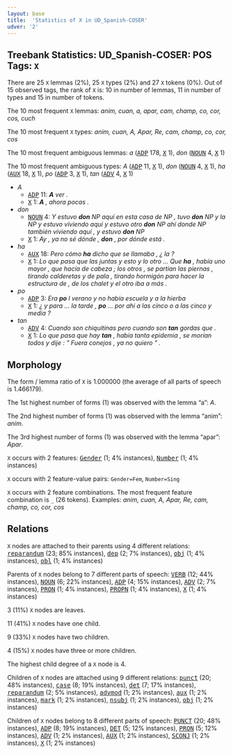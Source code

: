 ```yaml
---
layout: base
title:  'Statistics of X in UD_Spanish-COSER'
udver: '2'
---
```


## Treebank Statistics: UD_Spanish-COSER: POS Tags: `X`

There are 25 `X` lemmas (2%), 25 `X` types (2%) and 27 `X` tokens (0%).
Out of 15 observed tags, the rank of `X` is: 10 in number of lemmas, 11 in number of types and 15 in number of tokens.

The 10 most frequent `X` lemmas: <em>anim, cuan, a, apar, cam, champ, co, cor, cos, cuch</em>

The 10 most frequent `X` types:  <em>anim, cuan, A, Apar, Re, cam, champ, co, cor, cos</em>

The 10 most frequent ambiguous lemmas: <em>a</em> (<tt><a href="es_coser-pos-ADP.html">ADP</a></tt> 178, <tt><a href="es_coser-pos-X.html">X</a></tt> 1), <em>don</em> (<tt><a href="es_coser-pos-NOUN.html">NOUN</a></tt> 4, <tt><a href="es_coser-pos-X.html">X</a></tt> 1)

The 10 most frequent ambiguous types:  <em>A</em> (<tt><a href="es_coser-pos-ADP.html">ADP</a></tt> 11, <tt><a href="es_coser-pos-X.html">X</a></tt> 1), <em>don</em> (<tt><a href="es_coser-pos-NOUN.html">NOUN</a></tt> 4, <tt><a href="es_coser-pos-X.html">X</a></tt> 1), <em>ha</em> (<tt><a href="es_coser-pos-AUX.html">AUX</a></tt> 18, <tt><a href="es_coser-pos-X.html">X</a></tt> 1), <em>po</em> (<tt><a href="es_coser-pos-ADP.html">ADP</a></tt> 3, <tt><a href="es_coser-pos-X.html">X</a></tt> 1), <em>tan</em> (<tt><a href="es_coser-pos-ADV.html">ADV</a></tt> 4, <tt><a href="es_coser-pos-X.html">X</a></tt> 1)


* <em>A</em>
  * <tt><a href="es_coser-pos-ADP.html">ADP</a></tt> 11: <em><b>A</b> ver .</em>
  * <tt><a href="es_coser-pos-X.html">X</a></tt> 1: <em><b>A</b> , ahora pocas .</em>
* <em>don</em>
  * <tt><a href="es_coser-pos-NOUN.html">NOUN</a></tt> 4: <em>Y estuvo <b>don</b> NP aquí en esta casa de NP , tuvo <b>don</b> NP y la NP y estuvo viviendo aquí y estuvo otro <b>don</b> NP ahí donde NP también viviendo aquí , y estuvo <b>don</b> NP</em>
  * <tt><a href="es_coser-pos-X.html">X</a></tt> 1: <em>Ay , ya no sé dónde , <b>don</b> , por dónde está .</em>
* <em>ha</em>
  * <tt><a href="es_coser-pos-AUX.html">AUX</a></tt> 18: <em>Pero cómo <b>ha</b> dicho que se llamaba , ¿ la ?</em>
  * <tt><a href="es_coser-pos-X.html">X</a></tt> 1: <em>Lo que pasa que las juntas y esto y lo otro ... Que <b>ha</b> , había uno mayor , que hacía de cabeza ; los otros , se partían las piernas , tirando calderetas y de pala , tirando hormigón para hacer la estructura de , de los chalet y el otro iba a más .</em>
* <em>po</em>
  * <tt><a href="es_coser-pos-ADP.html">ADP</a></tt> 3: <em>Era <b>po</b> l verano y no había escuela y a la hierba</em>
  * <tt><a href="es_coser-pos-X.html">X</a></tt> 1: <em>¿ y para ... la tarde , <b>po</b> ... por ahi a las cinco o a las cinco y media ?</em>
* <em>tan</em>
  * <tt><a href="es_coser-pos-ADV.html">ADV</a></tt> 4: <em>Cuando son chiquitinas pero cuando son <b>tan</b> gordas que .</em>
  * <tt><a href="es_coser-pos-X.html">X</a></tt> 1: <em>Lo que pasa que hay <b>tan</b> , había tanta epidemia , se morían todos y dije : " Fuera conejos , ya no quiero " .</em>

## Morphology

The form / lemma ratio of `X` is 1.000000 (the average of all parts of speech is 1.466179).

The 1st highest number of forms (1) was observed with the lemma “a”: <em>A</em>.

The 2nd highest number of forms (1) was observed with the lemma “anim”: <em>anim</em>.

The 3rd highest number of forms (1) was observed with the lemma “apar”: <em>Apar</em>.

`X` occurs with 2 features: <tt><a href="es_coser-feat-Gender.html">Gender</a></tt> (1; 4% instances), <tt><a href="es_coser-feat-Number.html">Number</a></tt> (1; 4% instances)

`X` occurs with 2 feature-value pairs: `Gender=Fem`, `Number=Sing`

`X` occurs with 2 feature combinations.
The most frequent feature combination is `_` (26 tokens).
Examples: <em>anim, cuan, A, Apar, Re, cam, champ, co, cor, cos</em>


## Relations

`X` nodes are attached to their parents using 4 different relations: <tt><a href="es_coser-dep-reparandum.html">reparandum</a></tt> (23; 85% instances), <tt><a href="es_coser-dep-dep.html">dep</a></tt> (2; 7% instances), <tt><a href="es_coser-dep-obj.html">obj</a></tt> (1; 4% instances), <tt><a href="es_coser-dep-obl.html">obl</a></tt> (1; 4% instances)

Parents of `X` nodes belong to 7 different parts of speech: <tt><a href="es_coser-pos-VERB.html">VERB</a></tt> (12; 44% instances), <tt><a href="es_coser-pos-NOUN.html">NOUN</a></tt> (6; 22% instances), <tt><a href="es_coser-pos-ADP.html">ADP</a></tt> (4; 15% instances), <tt><a href="es_coser-pos-ADV.html">ADV</a></tt> (2; 7% instances), <tt><a href="es_coser-pos-PRON.html">PRON</a></tt> (1; 4% instances), <tt><a href="es_coser-pos-PROPN.html">PROPN</a></tt> (1; 4% instances), <tt><a href="es_coser-pos-X.html">X</a></tt> (1; 4% instances)

3 (11%) `X` nodes are leaves.

11 (41%) `X` nodes have one child.

9 (33%) `X` nodes have two children.

4 (15%) `X` nodes have three or more children.

The highest child degree of a `X` node is 4.

Children of `X` nodes are attached using 9 different relations: <tt><a href="es_coser-dep-punct.html">punct</a></tt> (20; 48% instances), <tt><a href="es_coser-dep-case.html">case</a></tt> (8; 19% instances), <tt><a href="es_coser-dep-det.html">det</a></tt> (7; 17% instances), <tt><a href="es_coser-dep-reparandum.html">reparandum</a></tt> (2; 5% instances), <tt><a href="es_coser-dep-advmod.html">advmod</a></tt> (1; 2% instances), <tt><a href="es_coser-dep-aux.html">aux</a></tt> (1; 2% instances), <tt><a href="es_coser-dep-mark.html">mark</a></tt> (1; 2% instances), <tt><a href="es_coser-dep-nsubj.html">nsubj</a></tt> (1; 2% instances), <tt><a href="es_coser-dep-obj.html">obj</a></tt> (1; 2% instances)

Children of `X` nodes belong to 8 different parts of speech: <tt><a href="es_coser-pos-PUNCT.html">PUNCT</a></tt> (20; 48% instances), <tt><a href="es_coser-pos-ADP.html">ADP</a></tt> (8; 19% instances), <tt><a href="es_coser-pos-DET.html">DET</a></tt> (5; 12% instances), <tt><a href="es_coser-pos-PRON.html">PRON</a></tt> (5; 12% instances), <tt><a href="es_coser-pos-ADV.html">ADV</a></tt> (1; 2% instances), <tt><a href="es_coser-pos-AUX.html">AUX</a></tt> (1; 2% instances), <tt><a href="es_coser-pos-SCONJ.html">SCONJ</a></tt> (1; 2% instances), <tt><a href="es_coser-pos-X.html">X</a></tt> (1; 2% instances)

